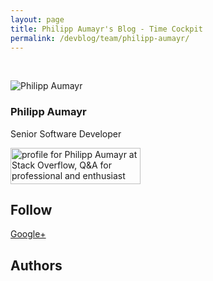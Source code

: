 ```yaml
---
layout: page
title: Philipp Aumayr's Blog - Time Cockpit
permalink: /devblog/team/philipp-aumayr/
---
```


<p xmlns="http://www.w3.org/1999/xhtml">
  <f:function name="Composite.Community.Blog.BlogRenderer" xmlns:f="http://www.composite.net/ns/function/1.0">
    <f:param name="BlogEntriesCount" value="10" xmlns:f="http://www.composite.net/ns/function/1.0" />
    <f:param name="BlogListOptions" value="Show teaser,Show author,Show date,Show tags,Show RSS" xmlns:f="http://www.composite.net/ns/function/1.0" />
    <f:param name="Author" value="a26952d8-ff4f-4bc8-86bb-1cb0017181a1" xmlns:f="http://www.composite.net/ns/function/1.0" />
  </f:function>
  <br />
</p><p xmlns="http://www.w3.org/1999/xhtml">
  <img src="{{site.baseurl}}/images/team/philipp_aumayr.jpg" alt="Philipp Aumayr" title="Philipp Aumayr" class="floatLeft " />
</p><h3 xmlns="http://www.w3.org/1999/xhtml">Philipp Aumayr</h3><p xmlns="http://www.w3.org/1999/xhtml">Senior Software Developer</p><p class="floatClear" xmlns="http://www.w3.org/1999/xhtml"></p><p xmlns="http://www.w3.org/1999/xhtml">
  <a href="http://stackoverflow.com/users/1288539/philipp-aumayr">
    <img src="http://stackoverflow.com/users/flair/1288539.png?theme=default" width="208" height="58" alt="profile for Philipp Aumayr at Stack Overflow, Q&amp;A for professional and enthusiast programmers" title="profile for Philipp Aumayr at Stack Overflow, Q&amp;A for professional and enthusiast programmers" />
  </a>
</p><h2 xmlns="http://www.w3.org/1999/xhtml">Follow</h2><p xmlns="http://www.w3.org/1999/xhtml">
  <a href="https://plus.google.com/110303980945428871921?rel=author" rel="me" target="_blank">Google+</a>
</p><h2 xmlns="http://www.w3.org/1999/xhtml">Authors</h2><f:function name="Composite.Community.Blog.Authors" xmlns:f="http://www.composite.net/ns/function/1.0">
  <f:param name="DevBlog" value="True" />
</f:function>